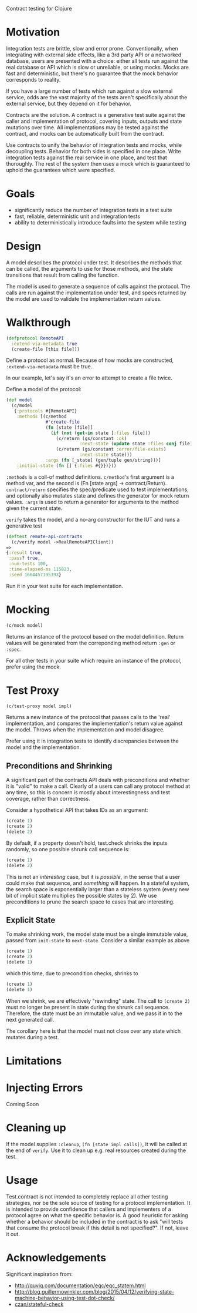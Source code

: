 Contract testing for Clojure

# Motivation

Integration tests are brittle, slow and error prone. Conventionally, when integrating with external side effects, like a 3rd party API or a networked database, users are presented with a choice: either all tests run against the real database or API which is slow or unreliable, or using mocks. Mocks are fast and deterministic, but there's no guarantee that the mock behavior corresponds to reality.

If you have a large number of tests which run against a slow external service, odds are the vast majority of the tests aren't specifically about the external service, but they depend on it for behavior.

Contracts are the solution. A contract is a generative test suite against the caller and implementation of protocol, covering inputs, outputs and state mutations over time. All implementations may be tested against the contract, and mocks can be automatically built from the contract.

Use contracts to unify the behavior of integration tests and mocks, while decoupling tests. Behavior for both sides is specified in one place. Write integration tests against the real service in one place, and test that thoroughly. The rest of the system then uses a mock which is guaranteed to uphold the guarantees which were specified.

# Goals

- significantly reduce the number of integration tests in a test suite
- fast, reliable, deterministic unit and integration tests
- ability to deterministically introduce faults into the system while testing

# Design

A model describes the protocol under test. It describes the methods that can be called, the arguments to use for those methods, and the state transitions that result from calling the function.

The model is used to generate a sequence of calls against the protocol. The calls are run against the implementation under test, and specs returned by the model are used to validate the implementation return values.

# Walkthrough

```clojure
(defprotocol RemoteAPI
  :extend-via-metadata true
  (create-file [this file]))
```

Define a protocol as normal. Because of how mocks are constructed, `:extend-via-metadata` must be true.

In our example, let's say it's an error to attempt to create a file twice.

Define a model of the protocol:

```clojure
(def model
  (c/model
   {:protocols #{RemoteAPI}
    :methods [(c/method
               #'create-file
               (fn [state [file]]
                 (if (not (get-in state [:files file]))
                   (c/return (gs/constant :ok)
                            :next-state (update state :files conj file))
                   (c/return (gs/constant :error/file-exists)
                            :next-state state)))
               :args (fn [_state] (gen/tuple gen/string)))]
    :initial-state (fn [] {:files #{}})}))
```

`:methods` is a coll-of method definitions. `c/method`'s first argument is a method var, and the second is (Fn [state args] -> contract/Return). `contract/return` specifies the spec/predicate used to test implementations, and optionally also mutates state and defines the generator for mock return values. `:args` is used to return a generator for arguments to the method given the current state.

`verify` takes the model, and a no-arg constructor for the IUT and runs a generative test

```clojure
(deftest remote-api-contracts
  (c/verify model ->RealRemoteAPIClient))
=>
{:result true,
 :pass? true,
 :num-tests 100,
 :time-elapsed-ms 115823,
 :seed 1664457195393}
```

Run it in your test suite for each implementation.

# Mocking

```clojure
(c/mock model)
```

Returns an instance of the protocol based on the model definition. Return values will be generated from the correponding method return `:gen` or `:spec`.

For all other tests in your suite which require an instance of the protocol, prefer using the mock.

# Test Proxy

```clojure
(c/test-proxy model impl)
```

Returns a new instance of the protocol that passes calls to the 'real' implementation, and compares the implementation's return value against the model. Throws when the implementation and model disagree.

Prefer using it in integration tests to identify discrepancies between the model and the implementation.

## Preconditions and Shrinking

A significant part of the contracts API deals with preconditions and whether it is "valid" to make a call. Clearly of a users can call any protocol method at any time, so this is concern is mostly about interestingness and test coverage, rather than correctness.

Consider a hypothetical API that takes IDs as an argument:

```clojure
(create 1)
(create 2)
(delete 2)
```

By default, if a property doesn't hold, test.check shrinks the inputs randomly, so one possible shrunk call sequence is:

```clojure
(create 1)
(delete 2)
```

This is not an _interesting_ case, but it is _possible_, in the sense that a user could make that sequence, and _something_ will happen. In a stateful system, the search space is exponentially larger than a stateless system (every new bit of implicit state multiplies the possible states by 2). We use preconditions to prune the search space to cases that are interesting.

## Explicit State

To make shrinking work, the model state must be a single immutable value, passed from `init-state` to `next-state`. Consider a similar example as above

```clojure
(create 1)
(create 2)
(delete 1)
```
which this time, due to precondition checks, shrinks to

```clojure
(create 1)
(delete 1)
```

When we shrink, we are effectively "rewinding" state. The call to `(create 2)` must no longer be present in state during the shrunk call sequence. Therefore, the state must be an immutable value, and we pass it in to the next generated call.

The corollary here is that the model must not close over any state which mutates during a test.

# Limitations



# Injecting Errors

Coming Soon

# Cleaning up

If the model supplies `:cleanup`, `(fn [state impl calls])`, it will be called at the end of `verify`. Use it to clean up e.g. real resources created during the test.

# Usage
Test.contract is not intended to completely replace all other testing strategies, nor be the sole source of testing for a protocol implementation. It is intended to provide confidence that callers and implementers of a protocol agree on what the specific behavior is. A good heuristic for asking whether a behavior should be included in the contract is to ask "will tests that consume the protocol break if this detail is not specified?". If not, leave it out.

# Acknowledgements

Significant inspiration from:

- http://quviq.com/documentation/eqc/eqc_statem.html
- http://blog.guillermowinkler.com/blog/2015/04/12/verifying-state-machine-behavior-using-test-dot-check/
- [czan/stateful-check](https://github.com/czan/stateful-check)
